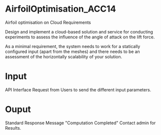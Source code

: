 # AirfoilOptimisation_ACC14

Airfoil optimisation on Cloud Requirements

Design and implement a cloud-based solution and service
for conducting experiments to assess the influence of the
angle of attack on the lift force.

As a minimal requirement, the system needs to work for a
statically configured input (apart from the meshes) and
there needs to be an assessment of the horizontally
scalability of your solution.

# Input

API Interface Request from Users to send the different input parameters.

# Ouput

Standard Response Message "Computation Completed" Contact admin for Results. 
